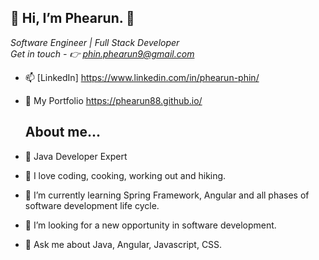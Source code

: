<h2> 👋 Hi, I’m Phearun. 👋</h2>
<p><em>Software Engineer | Full Stack Developer</br>
Get in touch 
- 👉 <a href="mailto:phin.phearun9@gmail.com" target="_blank">phin.phearun9@gmail.com</a></em></p>

- 📫 [LinkedIn] https://www.linkedin.com/in/phearun-phin/
- 🚀 My Portfolio https://phearun88.github.io/


  ## About me...  
- 🥇 Java Developer Expert
- 👯 I love coding, cooking, working out and hiking.
- 🌱 I’m currently learning Spring Framework, Angular and all phases of software development life cycle.
- 💞️ I’m looking for a new opportunity in software development.
- 💬 Ask me about Java, Angular, Javascript, CSS.
<!--
**phearun88/phearun88** is a ✨ _special_ ✨ repository because its `README.md` (this file) appears on your GitHub profile.

Here are some ideas to get you started:

- 🔭 I’m currently working on ...
- 🌱 I’m currently learning ...
- 👯 I’m looking to collaborate on ...
- 🤔 I’m looking for help with ...
- 💬 Ask me about ...
- 📫 How to reach me: ...
- 😄 Pronouns: ...
- ⚡ Fun fact: ...
-->
